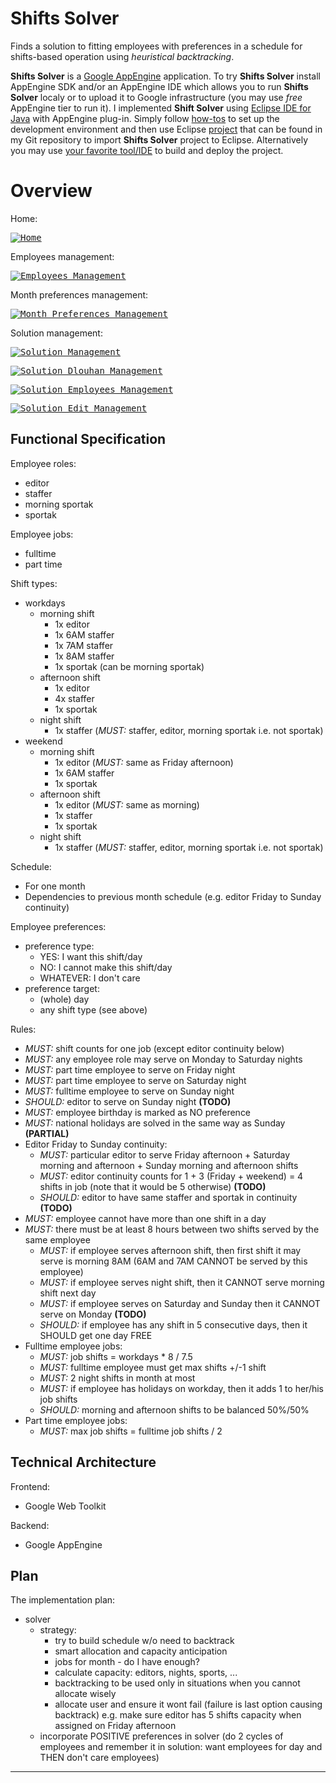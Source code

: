 # Shifts Solver
Finds a solution to fitting employees with preferences in a schedule for
shifts-based operation using *heuristical backtracking*.

**Shifts Solver** is a [Google AppEngine](https://cloud.google.com/appengine) application. To try **Shifts Solver** install AppEngine SDK and/or an AppEngine IDE which allows you to run **Shifts Solver** localy or to upload it to Google infrastructure (you may use *free* AppEngine tier to run it).
I implemented **Shift Solver** using [Eclipse IDE for Java](https://cloud.google.com/eclipse/docs/) with AppEngine plug-in. Simply follow [how-tos](https://cloud.google.com/eclipse/docs/) to set up the development environment and then use Eclipse [project](./.project) that can be found in my Git repository to import **Shifts Solver** project to Eclipse. 
Alternatively you may use [your favorite tool/IDE](https://cloud.google.com/tools/docs/) to build and deploy the project.


# Overview
Home:

<kbd>[![Home](http://me.mindforger.com/project/s2/s2home.png "Home")](http://mindforger.com/project/s2/s2home.png)</kbd>

Employees management:

<kbd>[![Employees Management](http://me.mindforger.com/project/s2/s2employees.png "Employees Management")](http://mindforger.com/project/s2/s2employees.png)</kbd>

Month preferences management:

<kbd>[![Month Preferences Management](http://me.mindforger.com/project/s2/s2preferences.png "Month Preferences Management")](http://mindforger.com/project/s2/s2preferences.png)</kbd>

Solution management:

<kbd>[![Solution Management](http://me.mindforger.com/project/s2/s2solution.png "Solution Management")](http://mindforger.com/project/s2/s2solution.png)</kbd>

<kbd>[![Solution Dlouhan Management](http://me.mindforger.com/project/s2/s2dlouhan.png "Solution Management")](http://mindforger.com/project/s2/s2dlouhan.png)</kbd>

<kbd>[![Solution Employees Management](http://me.mindforger.com/project/s2/s2allocation.png "Solution Management")](http://mindforger.com/project/s2/s2allocation.png)</kbd>

<kbd>[![Solution Edit Management](http://me.mindforger.com/project/s2/s2solutionEdit.png "Solution Management")](http://mindforger.com/project/s2/s2solutionEdit.png)</kbd>



## Functional Specification
Employee roles:
   * editor
   * staffer
   * morning sportak
   * sportak

Employee jobs:
   * fulltime
   * part time

Shift types:
   * workdays
      * morning shift
         * 1x editor
         * 1x 6AM staffer
         * 1x 7AM staffer
         * 1x 8AM staffer
         * 1x sportak (can be morning sportak)
      * afternoon shift
         * 1x editor
         * 4x staffer
         * 1x sportak
      * night shift
         * 1x staffer (*MUST:* staffer, editor, morning sportak i.e. not sportak)
   * weekend
      * morning shift
         * 1x editor (*MUST:* same as Friday afternoon)
         * 1x 6AM staffer
         * 1x sportak
      * afternoon shift
         * 1x editor (*MUST:* same as morning)
         * 1x staffer
         * 1x sportak
      * night shift
         * 1x staffer (*MUST:* staffer, editor, morning sportak i.e. not sportak)

Schedule:
   * For one month
   * Dependencies to previous month schedule (e.g. editor Friday to Sunday continuity)

Employee preferences:
   * preference type:
      * YES: I want this shift/day
      * NO: I cannot make this shift/day
      * WHATEVER: I don't care
   * preference target:
      * (whole) day
      * any shift type (see above)

Rules:
   * *MUST:* shift counts for one job (except editor continuity below)
   * *MUST:* any employee role may serve on Monday to Saturday nights
   * *MUST:* part time employee to serve on Friday night
   * *MUST:* part time employee to serve on Saturday night
   * *MUST:* fulltime employee to serve on Sunday night
   * *SHOULD:* editor to serve on Sunday night **(TODO)**
   * *MUST:* employee birthday is marked as NO preference
   * *MUST:* national holidays are solved in the same way as Sunday **(PARTIAL)**
   * Editor Friday to Sunday continuity:
      * *MUST:* particular editor to serve Friday afternoon + Saturday morning
        and afternoon + Sunday morning and afternoon shifts
      * *MUST:* editor continuity counts for 1 + 3 (Friday + weekend) = 4 shifts
        in job (note that it would be 5 otherwise) **(TODO)**
      * *SHOULD:* editor to have same staffer and sportak in continuity **(TODO)**
   * *MUST:* employee cannot have more than one shift in a day
   * *MUST:* there must be at least 8 hours between two shifts served by the
     same employee
      * *MUST:* if employee serves afternoon shift, then first shift it may serve
        is morning 8AM (6AM and 7AM CANNOT be served by this employee)
      * *MUST:* if employee serves night shift, then it CANNOT serve morning shift
        next day
      * *MUST:* if employee serves on Saturday and Sunday then it CANNOT serve on
        Monday **(TODO)**
      * *SHOULD:* if employee has any shift in 5 consecutive days, then it SHOULD get
        one day FREE
   * Fulltime employee jobs:
      * *MUST:* job shifts = workdays * 8 / 7.5
      * *MUST:* fulltime employee must get max shifts +/-1 shift
      * *MUST:* 2 night shifts in month at most
      * *MUST:* if employee has holidays on workday, then it adds 1 to her/his
        job shifts
      * *SHOULD:* morning and afternoon shifts to be balanced 50%/50%
   * Part time employee jobs:
      * *MUST:* max job shifts = fulltime job shifts / 2



## Technical Architecture
Frontend:
   * Google Web Toolkit

Backend:
   * Google AppEngine



## Plan
The implementation plan:

   * solver
      * strategy:
         * try to build schedule w/o need to backtrack
         * smart allocation and capacity anticipation
         * jobs for month - do I have enough?
         * calculate capacity: editors, nights, sports, ...
         * backtracking to be used only in situations when you cannot allocate wisely
         * allocate user and ensure it wont fail (failure is last option causing backtrack)
           e.g. make sure editor has 5 shifts capacity when assigned on Friday afternoon
      * incorporate POSITIVE preferences in solver (do 2 cycles of employees
        and remember it in solution: want employees for day and THEN don't
        care employees)
---
